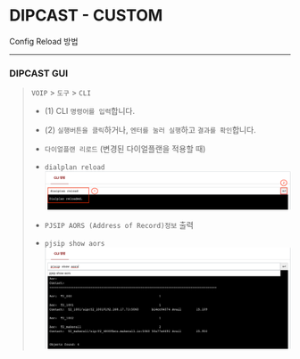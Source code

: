 # DIPCAST - CUSTOM

Config Reload 방법
***

### DIPCAST GUI

> ```VOIP``` > ```도구``` > ```CLI```
>
> * (1) CLI ```명령어를 입력```합니다.
> * (2) ```실행버튼을 클릭```하거나, ```엔터를 눌러 실행```하고 ```결과를 확인```합니다.
> * ```다이얼플랜 리로드``` (변경된 다이얼플랜을 적용할 때)     
> * ```dialplan reload```
> ![CLI](resources/images/1.6.cli.png)
>
> * ```PJSIP AORS (Address of Record)정보``` 출력     
> * ```pjsip show aors```
> ![CLI](resources/images/1.6.cli.2.png)
